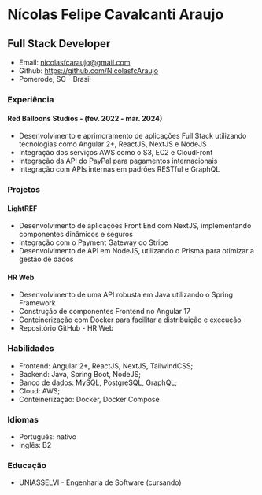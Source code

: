# Nícolas Felipe Cavalcanti Araujo
## Full Stack Developer

- Email: nicolasfcaraujo@gmail.com
- Github: https://github.com/NicolasfcAraujo
- Pomerode, SC - Brasil


### Experiência

#### Red Balloons Studios - (fev. 2022 - mar. 2024)
- Desenvolvimento e aprimoramento de aplicações Full Stack utilizando tecnologias como Angular 2+, ReactJS, NextJS e NodeJS
- Integração dos serviços AWS como o S3, EC2 e CloudFront
- Integração da API do PayPal para pagamentos internacionais
- Integração com APIs internas em padrões RESTful e GraphQL

### Projetos

#### LightREF 
- Desenvolvimento de aplicações Front End com NextJS, implementando componentes dinâmicos e seguros
- Integração com o Payment Gateway do Stripe
- Desenvolvimento de API em NodeJS, utilizando o Prisma para otimizar a gestão de dados

#### HR Web
- Desenvolvimento de uma API robusta em Java utilizando o Spring Framework
- Construção de componentes Frontend no Angular 17 
- Conteinerização com Docker para facilitar a distribuição e execução 
- Repositório GitHub - HR Web

### Habilidades
- Frontend: Angular 2+, ReactJS, NextJS, TailwindCSS;
- Backend: Java, Spring Boot, NodeJS;
- Banco de dados: MySQL, PostgreSQL, GraphQL;
- Cloud: AWS;
- Conteinerização: Docker, Docker Compose

### Idiomas
- Português: nativo
- Inglês: B2

### Educação

- UNIASSELVI - Engenharia de Software (cursando)
